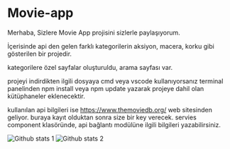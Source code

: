 # Movie-app

Merhaba, Sizlere Movie App projisini sizlerle paylaşıyorum.

İçerisinde api den gelen farklı kategorilerin aksiyon, macera, korku gibi gösterilen bir projedir.

kategorilere özel sayfalar oluşturuldu, arama sayfası var.

projeyi indirdikten ilgili dosyaya cmd veya vscode kullanıyorsanız terminal panelinden  npm install veya npm update yazarak projeye dahil olan kütüphaneler eklenecektir.

kullanılan api bilgileri ise https://www.themoviedb.org/ web sitesinden geliyor. buraya kayıt olduktan sonra size bir key verecek. servies component klasöründe,
api bağlantı modülüne ilgili bilgileri yazabilirsiniz.

![Github stats 1](https://github-readme-stats.vercel.app/api?username=xmarconx&show_icons=true&theme=gradient) 
![Github stats 2](https://github-readme-stats.vercel.app/api?username=xmarconx&show_icons=true&theme=radical)

